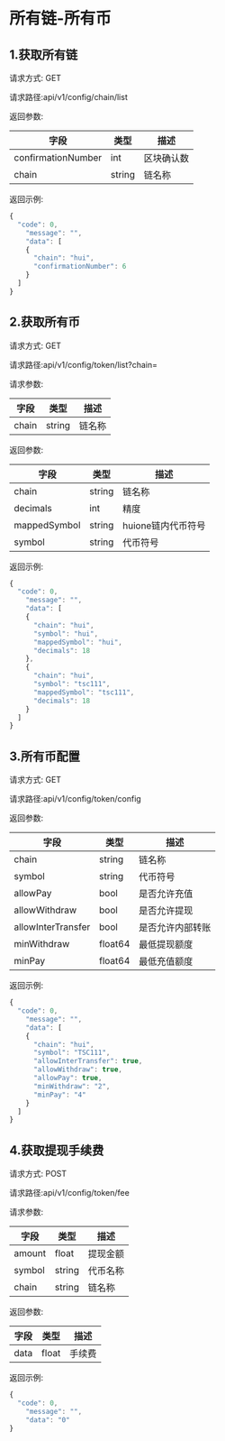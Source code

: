 # 所有链-所有币

## 1.获取所有链

请求方式: GET

请求路径:api/v1/config/chain/list

返回参数:

| **字段** | **类型** | **描述** |
| -------- |--------| ------ |
| confirmationNumber | int | 区块确认数 |
| chain     | string | 链名称   |

返回示例:
```javascript
{
  "code": 0,
    "message": "",
    "data": [
    {
      "chain": "hui",
      "confirmationNumber": 6
    }
  ]
}
```

## 2.获取所有币

请求方式: GET

请求路径:api/v1/config/token/list?chain=

请求参数:

| **字段**      | **类型** | **描述**            |
| ------------- | -------- | ------------------- |
| chain         | string   | 链名称              |

返回参数:

| **字段**      | **类型** | **描述**            |
| ------------- | -------- | ------------------- |
| chain         | string   | 链名称              |
| decimals         | int   | 精度              |
| mappedSymbol         | string   | huione链内代币符号              |
| symbol         | string   | 代币符号              |
返回示例:

```javascript
{
  "code": 0,
    "message": "",
    "data": [
    {
      "chain": "hui",
      "symbol": "hui",
      "mappedSymbol": "hui",
      "decimals": 18
    },
    {
      "chain": "hui",
      "symbol": "tsc111",
      "mappedSymbol": "tsc111",
      "decimals": 18
    }
  ]
}
```

## 3.所有币配置

请求方式: GET

请求路径:api/v1/config/token/config

返回参数:


| **字段**             | **类型** | **描述**           |
| -------------------- | -------- | ------------------ |
| chain           | string   | 链名称           |
| symbol            | string     | 代币符号       |
| allowPay       | bool     | 是否允许充值       |
| allowWithdraw | bool     | 是否允许提现   |
| allowInterTransfer         | bool  | 是否允许内部转账       |
| minWithdraw             | float64  | 最低提现额度         |
| minPay            | float64  | 最低充值额度       |

返回示例:

```javascript
{
  "code": 0,
    "message": "",
    "data": [
    {
      "chain": "hui",
      "symbol": "TSC111",
      "allowInterTransfer": true,
      "allowWithdraw": true,
      "allowPay": true,
      "minWithdraw": "2",
      "minPay": "4"
    }
  ]
}
```
## 4.获取提现手续费

请求方式: POST

请求路径:api/v1/config/token/fee

请求参数:

| **字段**      | **类型** | **描述**       |
| ------------- | ------- |--------------|
| amount         | float   | 提现金额         |
| symbol         | string  | 代币名称         |
| chain         | string  | 链名称 |

返回参数:

| **字段**      | **类型** | **描述**            |
| ------------- | -------- | ------------------- |
| data         | float   | 手续费              |
返回示例:

```javascript
{
  "code": 0,
    "message": "",
    "data": "0"
}
```
